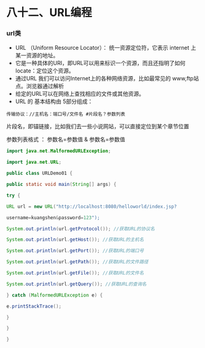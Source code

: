 # 八十二、URL编程

### url类

- URL （Uniform Resource Locator）： 统一资源定位符，它表示 internet 上某一资源的地址。
- 它是一种具体的URI，即URL可以用来标识一个资源，而且还指明了如何locate：定位这个资源。
- 通过URL 我们可以访问Internet上的各种网络资源，比如最常见的 www,ftp站点。浏览器通过解析
- 给定的URL可以在网络上查找相应的文件或其他资源。
- URL 的 基本结构由 5部分组成：

```
传输协议：//主机名：端口号/文件名 #片段名？参数列表 
```

片段名，即锚链接，比如我们去一些小说网站，可以直接定位到某个章节位置

参数列表格式 ： 参数名=参数值 & 参数名=参数值

```java
import java.net.MalformedURLException; 

import java.net.URL; 

public class URLDemo01 { 

public static void main(String[] args) { 

try {

URL url = new URL("http://localhost:8080/helloworld/index.jsp? 

username=kuangshen&password=123"); 

System.out.println(url.getProtocol()); //获取URL的协议名 

System.out.println(url.getHost()); //获取URL的主机名 

System.out.println(url.getPort()); //获取URL的端口号 

System.out.println(url.getPath()); //获取URL的文件路径 

System.out.println(url.getFile()); //获取URL的文件名 

System.out.println(url.getQuery()); //获取URL的查询名 

} catch (MalformedURLException e) { 

e.printStackTrace(); 

} 

} 

} 
```

